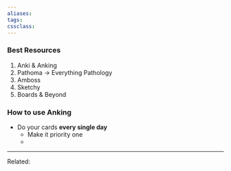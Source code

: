 ```yaml
---
aliases:
tags: 
cssclass:
---
```


### Best Resources
1. Anki & Anking
2. Pathoma → Everything Pathology
3. Amboss
4. Sketchy
5. Boards & Beyond


### How to use Anking
- Do your cards **every single day**
	- Make it priority one
	- 











---
Related:


